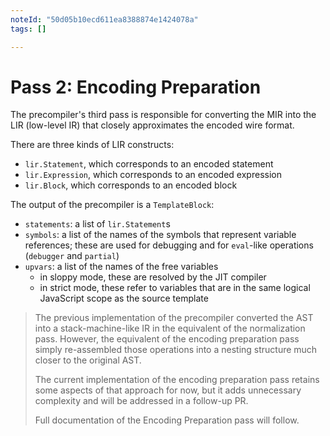 ```yaml
---
noteId: "50d05b10ecd611ea8388874e1424078a"
tags: []

---
```


# Pass 2: Encoding Preparation

The precompiler's third pass is responsible for converting the MIR into the LIR (low-level IR) that closely approximates the encoded wire format.

There are three kinds of LIR constructs:

- `lir.Statement`, which corresponds to an encoded statement
- `lir.Expression`, which corresponds to an encoded expression
- `lir.Block`, which corresponds to an encoded block

The output of the precompiler is a `TemplateBlock`:

- `statements`: a list of `lir.Statement`s
- `symbols`: a list of the names of the symbols that represent variable references; these are used for debugging and for `eval`-like operations (`debugger` and `partial`)
- `upvars`: a list of the names of the free variables
  - in sloppy mode, these are resolved by the JIT compiler
  - in strict mode, these refer to variables that are in the same logical JavaScript scope as the source template

> The previous implementation of the precompiler converted the AST into a stack-machine-like IR in the equivalent of the normalization pass. However, the equivalent of the encoding preparation pass simply re-assembled those operations into a nesting structure much closer to the original AST.
>
> The current implementation of the encoding preparation pass retains some aspects of that approach for now, but it adds unnecessary complexity and will be addressed in a follow-up PR.
>
> Full documentation of the Encoding Preparation pass will follow.
